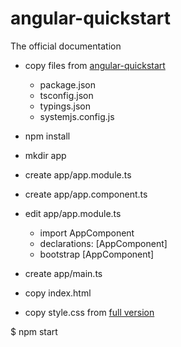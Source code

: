 # angular-quickstart
The official documentation

* copy files from [angular-quickstart](https://angular.io/docs/ts/latest/quickstart.html)
    * package.json
    * tsconfig.json
    * typings.json
    * systemjs.config.js
    
* npm install
* mkdir app
* create app/app.module.ts
* create app/app.component.ts
* edit app/app.module.ts   
    * import AppComponent 
    * declarations: [AppComponent]
    * bootstrap [AppComponent]
* create app/main.ts
* copy index.html
* copy style.css from [full version](https://github.com/angular/angular.io/blob/master/public/docs/_examples/styles.css)

$ npm start 
